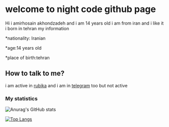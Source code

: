 # welcome to night code github page
Hi i amirhosain akhondzadeh and i am 14 years old i am from iran and i like it 
i born in tehran 
my information

*nationality: Iranian

*age:14 years old

*place of birth:tehran

## How to talk to me?
i am active in [rubika](https://rubika.ir/Night_code) and i am in [telegram](https://t.me/Night_code_programmer) too but not active

### My statistics

![Anurag's GitHub stats](https://github-readme-stats.vercel.app/api?username=nightcode-dev&show_icons=true&theme=vue-dark)

[![Top Langs](https://github-readme-stats.vercel.app/api/top-langs/?username=anuraghazra&langs_count=8)](https://github.com/anuraghazra/github-readme-stats)


